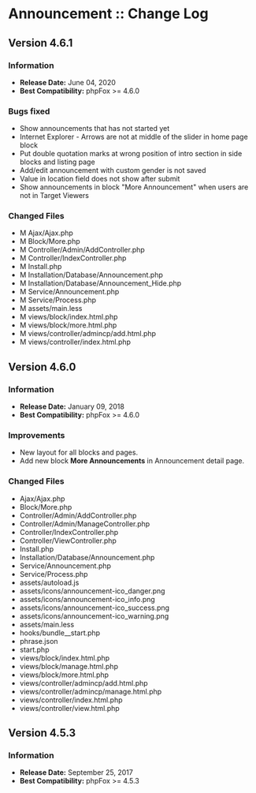 # Announcement :: Change Log

## Version 4.6.1

### Information

- **Release Date:** June 04, 2020
- **Best Compatibility:** phpFox >= 4.6.0

### Bugs fixed

- Show announcements that has not started yet
- Internet Explorer - Arrows are not at middle of the slider in home page block
- Put double quotation marks at wrong position of intro section in side blocks and listing page
- Add/edit announcement with custom gender is not saved
- Value in location field does not show after submit
- Show announcements in block "More Announcement" when users are not in Target Viewers

### Changed Files

- M Ajax/Ajax.php
- M Block/More.php
- M Controller/Admin/AddController.php
- M Controller/IndexController.php
- M Install.php
- M Installation/Database/Announcement.php
- M Installation/Database/Announcement_Hide.php
- M Service/Announcement.php
- M Service/Process.php
- M assets/main.less
- M views/block/index.html.php
- M views/block/more.html.php
- M views/controller/admincp/add.html.php
- M views/controller/index.html.php


## Version 4.6.0

### Information

- **Release Date:** January 09, 2018
- **Best Compatibility:** phpFox >= 4.6.0

### Improvements

- New layout for all blocks and pages.
- Add new block **More Announcements** in Announcement detail page.

### Changed Files

- Ajax/Ajax.php
- Block/More.php
- Controller/Admin/AddController.php
- Controller/Admin/ManageController.php
- Controller/IndexController.php
- Controller/ViewController.php
- Install.php
- Installation/Database/Announcement.php
- Service/Announcement.php
- Service/Process.php
- assets/autoload.js
- assets/icons/announcement-ico_danger.png
- assets/icons/announcement-ico_info.png
- assets/icons/announcement-ico_success.png
- assets/icons/announcement-ico_warning.png
- assets/main.less
- hooks/bundle__start.php
- phrase.json
- start.php
- views/block/index.html.php
- views/block/manage.html.php
- views/block/more.html.php
- views/controller/admincp/add.html.php
- views/controller/admincp/manage.html.php
- views/controller/index.html.php
- views/controller/view.html.php

## Version 4.5.3

### Information

- **Release Date:** September 25, 2017
- **Best Compatibility:** phpFox >= 4.5.3